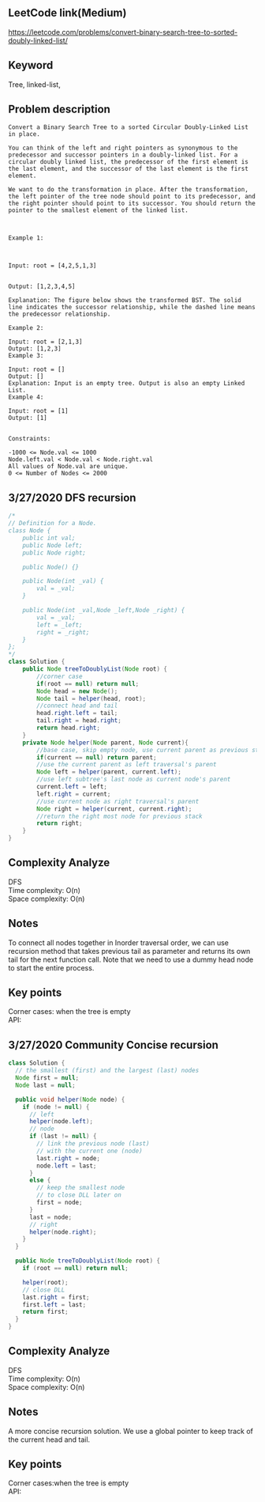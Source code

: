 ## LeetCode link(Medium)
https://leetcode.com/problems/convert-binary-search-tree-to-sorted-doubly-linked-list/

## Keyword
Tree, linked-list, 

## Problem description
```
Convert a Binary Search Tree to a sorted Circular Doubly-Linked List in place.

You can think of the left and right pointers as synonymous to the predecessor and successor pointers in a doubly-linked list. For a circular doubly linked list, the predecessor of the first element is the last element, and the successor of the last element is the first element.

We want to do the transformation in place. After the transformation, the left pointer of the tree node should point to its predecessor, and the right pointer should point to its successor. You should return the pointer to the smallest element of the linked list.

 

Example 1:



Input: root = [4,2,5,1,3]


Output: [1,2,3,4,5]

Explanation: The figure below shows the transformed BST. The solid line indicates the successor relationship, while the dashed line means the predecessor relationship.

Example 2:

Input: root = [2,1,3]
Output: [1,2,3]
Example 3:

Input: root = []
Output: []
Explanation: Input is an empty tree. Output is also an empty Linked List.
Example 4:

Input: root = [1]
Output: [1]
 

Constraints:

-1000 <= Node.val <= 1000
Node.left.val < Node.val < Node.right.val
All values of Node.val are unique.
0 <= Number of Nodes <= 2000
```
## 3/27/2020 DFS recursion

```java
/*
// Definition for a Node.
class Node {
    public int val;
    public Node left;
    public Node right;

    public Node() {}

    public Node(int _val) {
        val = _val;
    }

    public Node(int _val,Node _left,Node _right) {
        val = _val;
        left = _left;
        right = _right;
    }
};
*/
class Solution {
    public Node treeToDoublyList(Node root) {
        //corner case
        if(root == null) return null;
        Node head = new Node();
        Node tail = helper(head, root);
        //connect head and tail
        head.right.left = tail;
        tail.right = head.right;
        return head.right;
    }
    private Node helper(Node parent, Node current){
        //base case, skip empty node, use current parent as previous stack's parent
        if(current == null) return parent;
        //use the current parent as left traversal's parent
        Node left = helper(parent, current.left);
        //use left subtree's last node as current node's parent
        current.left = left;
        left.right = current;
        //use current node as right traversal's parent
        Node right = helper(current, current.right);
        //return the right most node for previous stack
        return right;
    }
}
```

## Complexity Analyze
DFS\
Time complexity: O(n) \
Space complexity: O(n)

## Notes
To connect all nodes together in Inorder traversal order, we can use recursion method that takes previous tail as parameter and returns its own tail for the next function call. Note that we need to use a dummy head node to start the entire process.

## Key points
Corner cases: when the tree is empty\
API:


## 3/27/2020 Community Concise recursion

```java
class Solution {
  // the smallest (first) and the largest (last) nodes
  Node first = null;
  Node last = null;

  public void helper(Node node) {
    if (node != null) {
      // left
      helper(node.left);
      // node 
      if (last != null) {
        // link the previous node (last)
        // with the current one (node)
        last.right = node;
        node.left = last;
      }
      else {
        // keep the smallest node
        // to close DLL later on
        first = node;
      }
      last = node;
      // right
      helper(node.right);
    }
  }

  public Node treeToDoublyList(Node root) {
    if (root == null) return null;

    helper(root);
    // close DLL
    last.right = first;
    first.left = last;
    return first;
  }
}
```

## Complexity Analyze
DFS\
Time complexity: O(n)\
Space complexity: O(n)

## Notes
A more concise recursion solution. We use a global pointer to keep track of the current head and tail.

## Key points
Corner cases:when the tree is empty\
API: